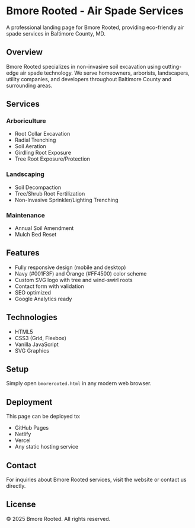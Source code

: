 # Bmore Rooted - Air Spade Services

A professional landing page for Bmore Rooted, providing eco-friendly air spade services in Baltimore County, MD.

## Overview

Bmore Rooted specializes in non-invasive soil excavation using cutting-edge air spade technology. We serve homeowners, arborists, landscapers, utility companies, and developers throughout Baltimore County and surrounding areas.

## Services

### Arboriculture
- Root Collar Excavation
- Radial Trenching
- Soil Aeration
- Girdling Root Exposure
- Tree Root Exposure/Protection

### Landscaping
- Soil Decompaction
- Tree/Shrub Root Fertilization
- Non-Invasive Sprinkler/Lighting Trenching

### Maintenance
- Annual Soil Amendment
- Mulch Bed Reset

## Features

- Fully responsive design (mobile and desktop)
- Navy (#001F3F) and Orange (#FF4500) color scheme
- Custom SVG logo with tree and wind-swirl roots
- Contact form with validation
- SEO optimized
- Google Analytics ready

## Technologies

- HTML5
- CSS3 (Grid, Flexbox)
- Vanilla JavaScript
- SVG Graphics

## Setup

Simply open `bmorerooted.html` in any modern web browser.

## Deployment

This page can be deployed to:
- GitHub Pages
- Netlify
- Vercel
- Any static hosting service

## Contact

For inquiries about Bmore Rooted services, visit the website or contact us directly.

## License

© 2025 Bmore Rooted. All rights reserved.
